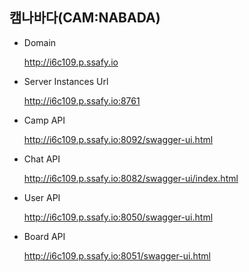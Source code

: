 ## 캠나바다(CAM:NABADA)

- Domain

  http://i6c109.p.ssafy.io

  

- Server Instances Url

  http://i6c109.p.ssafy.io:8761

- Camp API

  http://i6c109.p.ssafy.io:8092/swagger-ui.html

- Chat API

  http://i6c109.p.ssafy.io:8082/swagger-ui/index.html

- User API

  http://i6c109.p.ssafy.io:8050/swagger-ui.html

- Board API

  http://i6c109.p.ssafy.io:8051/swagger-ui.html

